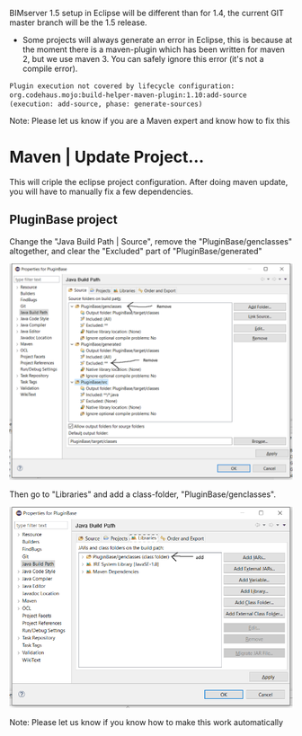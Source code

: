 BIMserver 1.5 setup in Eclipse will be different than for 1.4, the current GIT master branch will be the 1.5 release.

- Some projects will always generate an error in Eclipse, this is because at the moment there is a maven-plugin which has been written for maven 2, but we use maven 3. You can safely ignore this error (it's not a compile error).

```
Plugin execution not covered by lifecycle configuration: org.codehaus.mojo:build-helper-maven-plugin:1.10:add-source (execution: add-source, phase: generate-sources)

```

Note: Please let us know if you are a Maven expert and know how to fix this

# Maven | Update Project...

This will criple the eclipse project configuration. After doing maven update, you will have to manually fix a few dependencies.

## PluginBase project

Change the "Java Build Path | Source", remove the "PluginBase/genclasses" altogether, and clear the "Excluded" part of "PluginBase/generated"

![PluginBase deps](img/pluginbasedeps.png)

Then go to "Libraries" and add a class-folder, "PluginBase/genclasses".

![PluginBase deps](img/pluginbasedeps2.png)

Note: Please let us know if you know how to make this work automatically